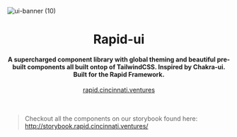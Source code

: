 ![ui-banner (10)](https://github.com/Cincinnati-Ventures/rapid/assets/68653294/64d8bf27-de63-4071-af74-a58d6e5842cf)
<h1 align='center'>Rapid-ui</h1>
<h4 align='center'>A supercharged component library with global theming and beautiful pre-built components all built ontop of TailwindCSS. Inspired by Chakra-ui. Built for the Rapid Framework.</h4>
<div align='center'>
<a href='https://rapid.cincinnati.ventures/' target='_blank'>rapid.cincinnati.ventures</a>
</div>

<br />
<br />

> Checkout all the components on our storybook found here: http://storybook.rapid.cincinnati.ventures/

